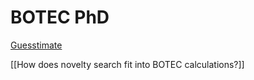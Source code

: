 # BOTEC PhD

[Guesstimate](https://www.getguesstimate.com/models/17710)

[[How does novelty search fit into BOTEC calculations?]]

<!-- #p1 #service -->

<!-- {BearID:C8E7DFE5-8EC8-4C4F-8ED4-8614E25D9EFA-11360-00000BF6448797BF} -->
